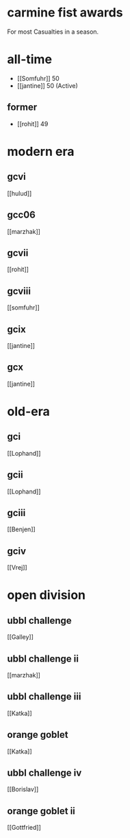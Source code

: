 # carmine fist awards

For most Casualties in a season.

# all-time

* [[Somfuhr]] 50
* [[jantine]] 50 (Active)


## former

* [[rohit]] 49

# modern era

## gcvi

[[hulud]]

## gcc06

[[marzhak]]

## gcvii

[[rohit]]

## gcviii

[[somfuhr]]

## gcix

[[jantine]]

## gcx

[[jantine]]

# old-era

## gci

[[Lophand]]

## gcii

[[Lophand]]

## gciii

[[Benjen]]

## gciv

[[Vrej]]

# open division

## ubbl challenge

[[Galley]]

## ubbl challenge ii

[[marzhak]]

## ubbl challenge iii

[[Katka]]

## orange goblet

[[Katka]]

## ubbl challenge iv

[[Borislav]]

## orange goblet ii

[[Gottfried]]
